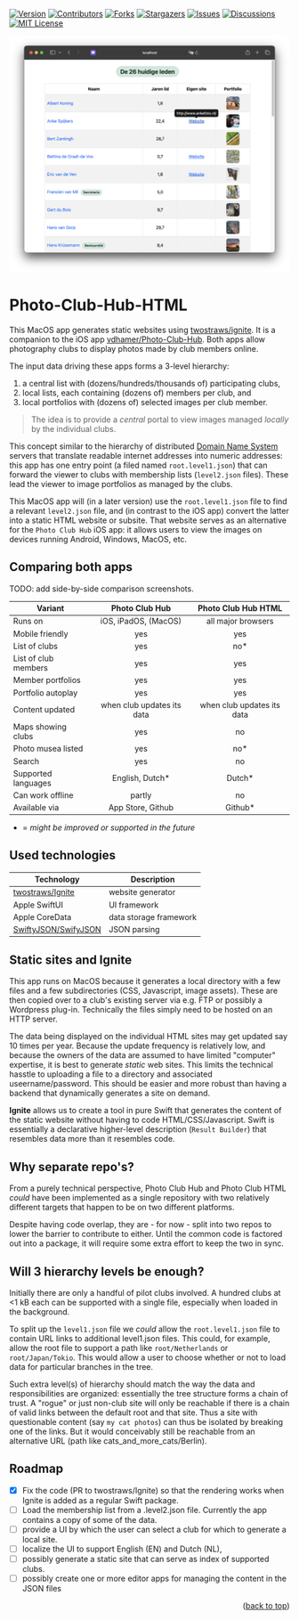 <div id="top"></div>

[![Version][stable-version]][version-url]
[![Contributors][contributors-shield]][contributors-url]
[![Forks][forks-shield]][forks-url]
[![Stargazers][stars-shield]][stars-url]
[![Issues][issues-shield]][issues-url]
[![Discussions][discussions-shield]][discussions-url]
[![MIT License][license-shield]][license-url]

![Sample output website](images/Screenshot_Ignite.png "Sample output website")

# Photo-Club-Hub-HTML

This MacOS app generates static websites using [twostraws/ignite](https://github.com/twostraws/ignite).
It is a companion to the iOS app [vdhamer/Photo-Club-Hub](https://github.com/vdhamer/Photo-Club-Hub).
Both apps allow photography clubs to display photos made by club members online.

The input data driving these apps forms a 3-level hierarchy: 

1. a central list with (dozens/hundreds/thousands of) participating clubs,
2. local lists, each containing (dozens of) members per club, and
3. local portfolios with (dozens of) selected images per club member.

> The idea is to provide a _central_ portal to view images managed _locally_ by the individual clubs.
 
This concept similar to the hierarchy of distributed
[Domain Name System](https://en.wikipedia.org/wiki/Domain_Name_System) servers that translate readable internet addresses into numeric addresses: 
this app has one entry point (a filed named `root.level1.json`) that can forward the viewer to clubs with membership lists (`level2.json` files).
These lead the viewer to image portfolios as managed by the clubs.

This MacOS app will (in a later version) use the `root.level1.json` file to find a relevant `level2.json` file,
and (in contrast to the iOS app) convert the latter into a static HTML website or subsite.
That website serves as an alternative for the `Photo Club Hub` iOS app: 
it allows users to view the images on devices running Android, Windows, MacOS, etc.

## Comparing both apps

TODO: add side-by-side comparison screenshots.

| Variant  | Photo Club Hub | Photo Club Hub HTML |
| ----------- | :-----------: | :-------: |
| Runs on | iOS, iPadOS, (MacOS) | all major browsers |
| Mobile friendly | yes | yes |
| List of clubs | yes | no* |
| List of club members | yes | yes |
| Member portfolios | yes | yes |
| Portfolio autoplay | yes | yes |
| Content updated | when club updates its data | when club updates its data |
| Maps showing clubs | yes | no |
| Photo musea listed | yes | no* |
| Search | yes | no |
| Supported languages | English, Dutch* | Dutch* |
| Can work offline | partly | no |
| Available via | App Store, Github | Github* |

 * = _might be improved or supported in the future_

## Used technologies

| Technology           | Description                 |
| -------------------- | --------------------------- |
| [twostraws/Ignite](https://github.com/twostraws/ignite.git) | website generator |
| Apple SwiftUI | UI framework |
| Apple CoreData | data storage framework |
| [SwiftyJSON/SwifyJSON](https://github.com/SwiftyJSON/SwiftyJSON.git) | JSON parsing                |            

## Static sites and Ignite

This app runs on MacOS because it generates a local directory with a few files and a few subdirectories (CSS, Javascript, image assets).
These are then copied over to a club's existing server via e.g. FTP or possibly a Wordpress plug-in.
Technically the files simply need to be hosted on an HTTP server.

The data being displayed on the individual HTML sites may get updated say 10 times per year.
Because the update frequency is relatively low, and because the owners of the data are assumed to have limited "computer" expertise,
it is best to generate _static_ web sites. 
This limits the technical hasstle to uploading a file to a directory and associated useername/password.
This should be easier and more robust than having a backend that dynamically generates a site on demand.

**Ignite** allows us to create a tool in pure Swift 
that generates the content of the static website without having to code HTML/CSS/Javascript.
Swift is essentially a declarative higher-level description (`Result Builder`) that resembles data more than it resembles code.

## Why separate repo's?

From a purely technical perspective, Photo Club Hub and Photo Club HTML _could_ have been implemented as a single repository with
two relatively different targets that happen to be on two different platforms.

Despite having code overlap, they are - for now - split into two repos to lower the barrier to contribute to either.
Until the common code is factored out into a package, it will require some extra effort to keep the two in sync.

## Will 3 hierarchy levels be enough?

Initially there are only a handful of pilot clubs involved. 
A hundred clubs at <1 kB each can be supported with a single file, especially when loaded in the background.

To split up the `level1.json` file we _could_ allow the `root.level1.json` file to contain URL links to additional level1.json files.
This could, for example, allow the root file to support a path like `root/Netherlands` or `root/Japan/Tokio`.
This would allow a user to choose whether or not to load data for particular branches in the tree.

Such extra level(s) of hierarchy should match the way the data and responsibilities are organized: 
essentially the tree structure forms a chain of trust. 
A "rogue" or just non-club site will only be reachable if there is a chain of valid links between the default root and that site.
Thus a site with questionable content (say `my cat photos`) can thus be isolated by breaking one of the links.
But it would conceivably still be reachable from an alternative URL (path like cats_and_more_cats/Berlin).

## Roadmap

- [x] Fix the code (PR to twostraws/Ignite) so that the rendering works when Ignite is added as a regular Swift package.
- [ ] Load the membership list from a .level2.json file. Currently the app contains a copy of some of the data.
- [ ] provide a UI by which the user can select a club for which to generate a local site.
- [ ] localize the UI to support English (EN) and Dutch (NL),
- [ ] possibly generate a static site that can serve as index of supported clubs.
- [ ] possibly create one or more editor apps for managing the content in the JSON files

<p align="right">(<a href="#top">back to top</a>)</p>

<!-- MARKDOWN LINKS & IMAGES -->
<!-- https://www.markdownguide.org/basic-syntax/#reference-style-links -->
[stable-version]: https://img.shields.io/github/v/release/vdhamer/Photo-Club-Hub-HTML?style=plastic&color=violet
[version-url]: https://github.com/vdhamer/Photo-Club-Hub-HTML/releases

[contributors-shield]: https://img.shields.io/github/contributors/vdhamer/Photo-Club-Hub-HTML?style=plastic
[contributors-url]: https://github.com/vdhamer/Photo-Club-Hub-HTML/graphs/contributors

[forks-shield]: https://img.shields.io/github/forks/vdhamer/Photo-Club-Hub-HTML?style=plastic&color=teal
[forks-url]: https://github.com/vdhamer/Photo-Club-Hub-HTML/network/members

[stars-shield]: https://img.shields.io/github/stars/vdhamer/Photo-Club-Hub-HTML?style=plastic
[stars-url]: https://github.com/vdhamer/Photo-Club-Hub-HTML/stargazers

[issues-shield]: https://img.shields.io/github/issues/vdhamer/Photo-Club-Hub-HTML?style=plastic
[issues-url]: https://github.com/vdhamer/Photo-Club-Hub-HTML/issues

[discussions-shield]: https://img.shields.io/github/discussions/vdhamer/Photo-Club-Hub-HTML?style=plastic&color=orange
[discussions-url]: https://github.com/vdhamer/Photo-Club-Hub-HTML/discussions

[license-shield]: https://img.shields.io/github/license/vdhamer/Photo-Club-Hub?style=plastic 
[license-url]: https://github.com/vdhamer/Photo-Club-Hub-HTML/blob/main/.github/LICENSE.md
